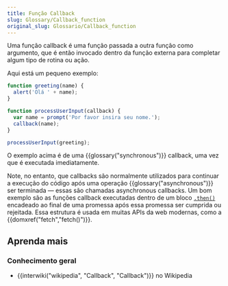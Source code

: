 ```yaml
---
title: Função Callback
slug: Glossary/Callback_function
original_slug: Glossario/Callback_function
---
```


Uma função callback é uma função passada a outra função como argumento, que é então invocado dentro da função externa para completar algum tipo de rotina ou ação.

Aqui está um pequeno exemplo:

```js
function greeting(name) {
  alert('Olá ' + name);
}

function processUserInput(callback) {
  var name = prompt('Por favor insira seu nome.');
  callback(name);
}

processUserInput(greeting);
```

O exemplo acima é de uma {{glossary("synchronous")}} callback, uma vez que é executada imediatamente.

Note, no entanto, que callbacks são normalmente utilizados para continuar a execução do código após uma operação {{glossary("asynchronous")}} ser terminada — essas são chamadas asynchronous callbacks. Um bom exemplo são as funções callback executadas dentro de um bloco [`.then()`](/pt-BR/docs/Web/JavaScript/Reference/Global_Objects/Promise/then) encadeado ao final de uma promessa após essa promessa ser cumprida ou rejeitada. Essa estrutura é usada em muitas APIs da web modernas, como a {{domxref("fetch","fetch()")}}.

## Aprenda mais

### Conhecimento geral

- {{interwiki("wikipedia", "Callback", "Callback")}} no Wikipedia
